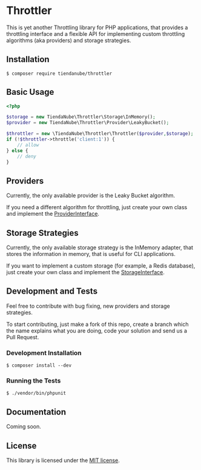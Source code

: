 # Throttler

This is yet another Throttling library for PHP applications, that provides a throttling interface and a flexible API for implementing custom throttling algorithms (aka providers) and storage strategies.

## Installation

```
$ composer require tiendanube/throttler
```

## Basic Usage

```php
<?php

$storage = new TiendaNube\Throttler\Storage\InMemory();
$provider = new TiendaNube\Throttler\Provider\LeakyBucket();

$throttler = new \TiendaNube\Throttler\Throttler($provider,$storage);
if (!$throttler->throttle('client:1')) {
    // allow
} else {
    // deny
}
```

## Providers

Currently, the only available provider is the Leaky Bucket algorithm. 

If you need a different algorithm for throttling, just create your own class and implement the [ProviderInterface](src/TiendaNube/Throttler/Provider/ProviderInterface.php).

## Storage Strategies

Currently, the only available storage strategy is the InMemory adapter, that stores the information in memory, that is useful for CLI applications.

If you want to implement a custom storage (for example, a Redis database), just create your own class and implement the [StorageInterface](src/TiendaNube/Throttler/Storage/StorageInterface.php).

## Development and Tests

Feel free to contribute with bug fixing, new providers and storage strategies.

To start contributing, just make a fork of this repo, create a branch which the name explains what you are doing, code your solution and send us a Pull Request.

### Development Installation

```
$ composer install --dev
```

### Running the Tests

```
$ ./vendor/bin/phpunit
```

## Documentation

Coming soon.

## License

This library is licensed under the [MIT license](LICENSE).
